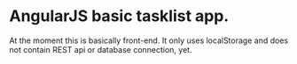 # AngularJS basic tasklist app.
At the moment this is basically front-end. It only uses localStorage and does not contain REST api or database connection, yet.
